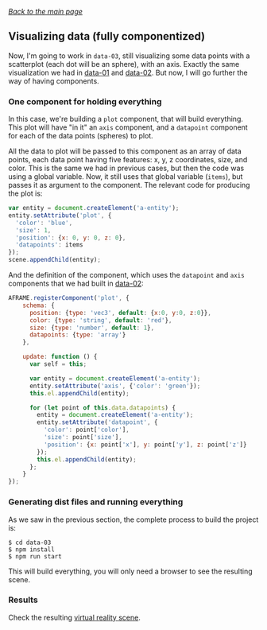 
*[Back to the main page](../README.md)*

## Visualizing data (fully componentized)

Now, I'm going to work in `data-03`,
still visualizing some data points with a scatterplot
(each dot will be an sphere), with an axis.
Exactly the same visualization we had in
[data-01](../data-01) and [data-02](../data-02).
But now, I will go further the way of having components.

### One component for holding everything

In this case, we're building a `plot` component, that will build everything.
This plot will have "in it" an `axis` component, and a `datapoint` component
for each of the data points (spheres) to plot.

All the data to plot will be passed to this component as an array of
data points, each data point having five features: x, y, z coordinates,
size, and color. This is the same we had in previous cases,
but then the code was using a global variable.
Now, it still uses that global variable (`items`), but passes it
as argument to the component. The relevant code for producing the plot is:

```javascript
var entity = document.createElement('a-entity');
entity.setAttribute('plot', {
  'color': 'blue',
  'size': 1,
  'position': {x: 0, y: 0, z: 0},
  'datapoints': items
});
scene.appendChild(entity);
```

And the definition of the component, which uses the
`datapoint` and `axis` components that we had built in
[data-02](../data-02):

```javascript
AFRAME.registerComponent('plot', {
    schema: {
      position: {type: 'vec3', default: {x:0, y:0, z:0}},
      color: {type: 'string', default: 'red'},
      size: {type: 'number', default: 1},
      datapoints: {type: 'array'}
    },

    update: function () {
      var self = this;

      var entity = document.createElement('a-entity');
      entity.setAttribute('axis', {'color': 'green'});
      this.el.appendChild(entity);

      for (let point of this.data.datapoints) {
        entity = document.createElement('a-entity');
        entity.setAttribute('datapoint', {
          'color': point['color'],
          'size': point['size'],
          'position': {x: point['x'], y: point['y'], z: point['z']}
        });
        this.el.appendChild(entity);
      };
    }
});
```

### Generating dist files and running everything

As we saw in the previous section, the complete process to build the project is:

```
$ cd data-03
$ npm install
$ npm run start
```

This will build everything,
you will only need a browser to see the resulting scene.

### Results

Check the resulting [virtual reality scene](web/index.html).
